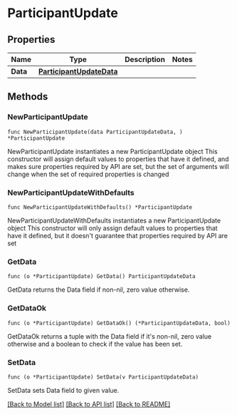 # ParticipantUpdate

## Properties

Name | Type | Description | Notes
------------ | ------------- | ------------- | -------------
**Data** | [**ParticipantUpdateData**](ParticipantUpdateData.md) |  | 

## Methods

### NewParticipantUpdate

`func NewParticipantUpdate(data ParticipantUpdateData, ) *ParticipantUpdate`

NewParticipantUpdate instantiates a new ParticipantUpdate object
This constructor will assign default values to properties that have it defined,
and makes sure properties required by API are set, but the set of arguments
will change when the set of required properties is changed

### NewParticipantUpdateWithDefaults

`func NewParticipantUpdateWithDefaults() *ParticipantUpdate`

NewParticipantUpdateWithDefaults instantiates a new ParticipantUpdate object
This constructor will only assign default values to properties that have it defined,
but it doesn't guarantee that properties required by API are set

### GetData

`func (o *ParticipantUpdate) GetData() ParticipantUpdateData`

GetData returns the Data field if non-nil, zero value otherwise.

### GetDataOk

`func (o *ParticipantUpdate) GetDataOk() (*ParticipantUpdateData, bool)`

GetDataOk returns a tuple with the Data field if it's non-nil, zero value otherwise
and a boolean to check if the value has been set.

### SetData

`func (o *ParticipantUpdate) SetData(v ParticipantUpdateData)`

SetData sets Data field to given value.



[[Back to Model list]](../README.md#documentation-for-models) [[Back to API list]](../README.md#documentation-for-api-endpoints) [[Back to README]](../README.md)


